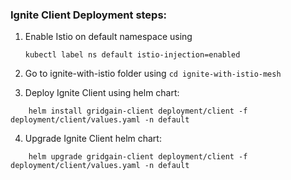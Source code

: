 
### **Ignite Client Deployment steps:**

1. Enable Istio on default namespace using
   
   `kubectl label ns default istio-injection=enabled `
   
2. Go to ignite-with-istio folder using `cd ignite-with-istio-mesh`   
   
3. Deploy Ignite Client using helm chart:

```shell script
    helm install gridgain-client deployment/client -f deployment/client/values.yaml -n default
```
4. Upgrade Ignite Client helm chart:

```shell script
    helm upgrade gridgain-client deployment/client -f deployment/client/values.yaml -n default
```
